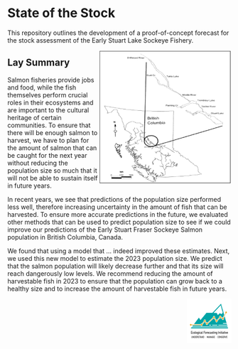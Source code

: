 # State of the Stock 

This repository outlines the development of a proof-of-concept forecast for the stock assessment of the Early Stuart Lake Sockeye Fishery.


<img align="right" width="300" height="300" src=./Presentation/stuart-lake-system.png>


## Lay Summary

Salmon fisheries provide jobs and food, while the fish themselves perform crucial roles in their ecosystems and are important to the cultural heritage of certain communities. To ensure that there will be enough salmon to harvest, we have to plan for the amount of salmon that can be caught for the next year without reducing the population size so much that it will not be able to sustain itself in future years.  

In recent years, we see that predictions of the population size performed less well, therefore increasing uncertainty in the amount of fish that can be harvested. To ensure more accurate predictions in the future,  we evaluated other methods that can be used to predict population size to see if we could improve our predictions of the Early Stuart Fraser Sockeye Salmon population in British Columbia, Canada. 

We found that using a model that … indeed improved these estimates. Next, we used this new model to estimate the 2023 population size. We predict that the salmon population will likely decrease further and that its size will reach dangerously low levels. We recommend reducing the amount of harvestable fish in 2023 to ensure that the population can grow back to a healthy size and to increase the amount of harvestable fish in future years.


<img align="right" width="100" height="100" src=./Presentation/EFI_logo.png>
